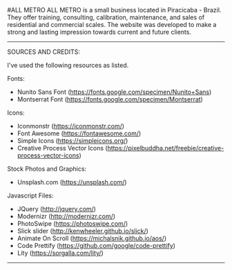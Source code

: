 #ALL METRO
ALL METRO is a small business located in Piracicaba - Brazil.
They offer training, consulting, calibration, maintenance, and sales of residential and commercial scales.
The website was developed to make a strong and lasting impression towards current and future clients.

---

SOURCES AND CREDITS:

I've used the following resources as listed.

Fonts:

-   Nunito Sans Font (https://fonts.google.com/specimen/Nunito+Sans)
-   Montserrat Font (https://fonts.google.com/specimen/Montserrat)

Icons:

-   Iconmonstr (https://iconmonstr.com/)
-   Font Awesome (https://fontawesome.com/)
-   Simple Icons (https://simpleicons.org/)
-   Creative Process Vector Icons (https://pixelbuddha.net/freebie/creative-process-vector-icons)

Stock Photos and Graphics:

-   Unsplash.com (https://unsplash.com/)

Javascript Files:

-   JQuery (http://jquery.com/)
-   Modernizr (http://modernizr.com/)
-   PhotoSwipe (https://photoswipe.com/)
-   Slick slider (http://kenwheeler.github.io/slick/)
-   Animate On Scroll (https://michalsnik.github.io/aos/)
-   Code Prettify (https://github.com/google/code-prettify)
-   Lity (https://sorgalla.com/lity/)

---
